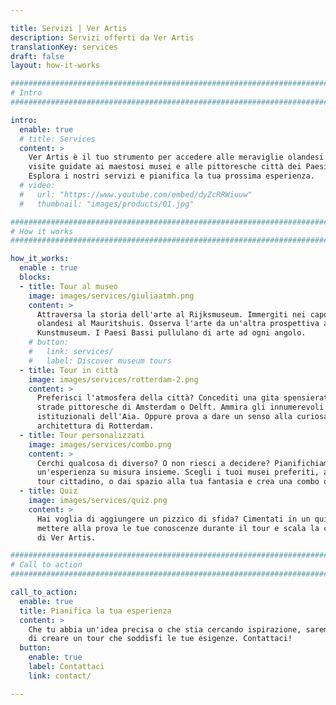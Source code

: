 ```yaml
---

title: Servizi | Ver Artis
description: Servizi offerti da Ver Artis
translationKey: services
draft: false
layout: how-it-works

################################################################################
# Intro
################################################################################

intro:
  enable: true
  # title: Services
  content: >
    Ver Artis è il tuo strumento per accedere alle meraviglie olandesi. Offriamo
    visite guidate ai maestosi musei e alle pittoresche città dei Paesi Bassi.
    Esplora i nostri servizi e pianifica la tua prossima esperienza.
  # video:
  #   url: "https://www.youtube.com/embed/dyZcRRWiuuw"
  #   thumbnail: "images/products/01.jpg"

################################################################################
# How it works
################################################################################

how_it_works:
  enable : true
  blocks:
  - title: Tour al museo
    image: images/services/giuliaatmh.png
    content: >
      Attraversa la storia dell'arte al Rijksmuseum. Immergiti nei capolavori
      olandesi al Mauritshuis. Osserva l'arte da un'altra prospettiva al
      Kunstmuseum. I Paesi Bassi pullulano di arte ad ogni angolo.
    # button:
    #   link: services/
    #   label: Discover museum tours
  - title: Tour in città
    image: images/services/rotterdam-2.png
    content: >
      Preferisci l'atmosfera della città? Concediti una gita spensierata nelle
      strade pittoresche di Amsterdam o Delft. Ammira gli innumerevoli edifici
      istituzionali dell'Aia. Oppure prova a dare un senso alla curiosa
      architettura di Rotterdam.
  - title: Tour personalizzati
    image: images/services/combo.png
    content: >
      Cerchi qualcosa di diverso? O non riesci a decidere? Pianifichiamo
      un'esperienza su misura insieme. Scegli i tuoi musei preferiti, abbina un
      tour cittadino, o dai spazio alla tua fantasia e crea una combo originale.
  - title: Quiz
    image: images/services/quiz.png
    content: >
      Hai voglia di aggiungere un pizzico di sfida? Cimentati in un quiz per
      mettere alla prova le tue conoscenze durante il tour e scala la classifica
      di Ver Artis.

################################################################################
# Call to action
################################################################################

call_to_action:
  enable: true
  title: Pianifica la tua esperienza
  content: >
    Che tu abbia un'idea precisa o che stia cercando ispirazione, saremo lieti
    di creare un tour che soddisfi le tue esigenze. Contattaci!
  button:
    enable: true
    label: Contattaci
    link: contact/

---
```

